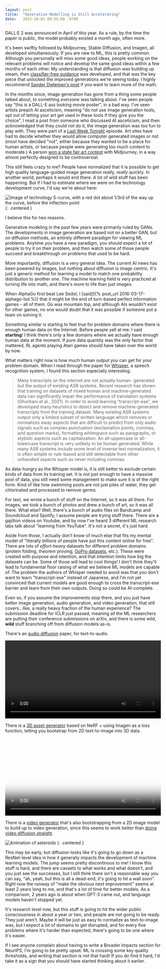 ```yaml
---
layout: post
title:  "Generative Modelling is Still Accelerating"
date:   2022-10-01 00:55:00 -0700
---
```


DALL·E 2 was announced in April of this year. As a rule, by the time the paper
is public, the model probably existed a month ago, often more.

It's been swiftly followed by Midjourney, Stable Diffusion, and Imagen, all
developed simultaneously. If you are new to ML, this
is pretty common. Although you personally will miss some good ideas, people
working on the relevant problems
will notice and develop the same good ideas within a
few months of each other. My understanding is that diffusion was building
up steam, then [classifier-free guidance](https://openreview.net/forum?id=qw8AKxfYbI)
was developed, and that was the key piece that unlocked the improved generations
we're seeing today. I highly recommend [Sander Dieleman's post](https://benanne.github.io/2022/05/26/guidance.html)
if you want to learn more of the math.

In the months since, image generation has gone from a thing some people talked
about, to something *everyone* was talking about.
I've seen people say "this is a DALL-E ass looking movie poster", in a bad way.
I've seen artists preach AI asceticism, meaning "do not use image generation
tools, opt out of letting your art get used in these tools if they give you
the choice". I read a post from someone who discussed AI asceticism, and then
acknowledged that they could not do it, the image generation was too fun to play
with. They were part of a [Last Week Tonight](https://www.youtube.com/watch?v=3YNku5FKWjw) episode.
Art sites have had to decide whether they would allow computer generated images or not
(most have decided "not", either because they wanted to be a place for human artists, or
because people were generating too much content to moderate.) A person [won a state fair art contest](https://arstechnica.com/information-technology/2022/08/ai-wins-state-fair-art-contest-annoys-humans/) with Midjourney, in a way almost
perfectly designed to be controversial.

This still feels crazy to me? People have normalized that it is possible
to get high quality language-guided image generation *really, really* quickly.
In another world, perhaps it would end there. A lot of wild stuff has been happening.
But if I had to estimate where we
were on the technology development curve, I'd say we're about here:

![Image of technology S-curve, with a red dot about 1/3rd of the way up the curve, before the inflection point](/public/generative-models/technology-s-curve.png)
{: .centered }

I believe this for two reasons.

Generative modeling in the past few years were primarily ruled by GANs. The developments
in image generation are based not on a better GAN, but on diffusion methods,
an entirely different paradigm for viewing ML problems. Anytime you have a new paradigm,
you should expect a lot of people to try it on their problem, and then watch some of
those people succeed and breakthrough on problems that used to be hard.

More importantly, diffusion is a very
general idea. The current AI news has been powered by images, but nothing about diffusion
is image centric. It's just a generic method for learning a model to match one probability distribution
to another one. The machine learning field is very practiced at turning life into math, and there's more to life than just images.

When AlphaGo first beat Lee Sedol, I [said]({% post_url 2016-03-17-alphago-lsd %}) that
it might be the end of turn-based perfect information games - all of them. Go was mountain top,
and although AIs wouldn't exist for other games, no one would doubt that it was possible if
someone put a team on solving it.

Something similar is starting to feel true for problem domains where there is enough human data
on the Internet. Before people yell at me: I said **starting**! I think there's only a few
domains where we actually have enough human data at the moment. If pure data quantity
was the only factor that mattered, RL agents playing Atari games should have taken over the
world by now.

What matters right now is how much human output you can get for your problem domain.
When I read through the paper for [Whisper](https://cdn.openai.com/papers/whisper.pdf), a speech
recognition system, I found this section especially interesting.

> Many transcripts on the internet are not actually human-
> generated but the output of existing ASR systems. Recent
> research has shown that training on datasets of mixed human
> and machine-generated data can significantly impair the performance
> of translation systems (Ghorbani et al., 2021). In
> order to avoid learning “transcript-ese”, we developed many
> heuristics to detect and remove machine-generated transcripts
> from the training dataset. Many existing ASR systems output
> only a limited subset of written language which
> removes or normalizes away aspects that are difficult to predict
> from only audio signals such as complex punctuation
> (exclamation points, commas, and question marks), formatting
> whitespace such as paragraphs, or stylistic aspects such
> as capitalization. An all-uppercase or all-lowercase transcript
> is very unlikely to be human generated. While many
> ASR systems include some level of inverse text normalization,
> it is often simple or rule-based and still detectable from
> other unhandled aspects such as never including commas.

As data-hungry as the Whisper model is, it is still better to exclude certain kinds of
data from its training set. It is not just enough to have a massive pool of data, you
still need some management to make sure it is of the right form. Kind of like how
swimming pools are not just piles of water, they get chlorinated and processed to remove
germs.

For text, we wrote a bunch of stuff on the Internet, so it was all there. For
images, we took a bunch of photos and drew a bunch of art, so it was all there.
What else? Well, there's a bunch of audio files on Bandcamp and Soundcloud and Spotify,
I assume people are trying stuff there. There are a gajillion videos on Youtube,
and by now I've heard 3 different ML research labs talk about "learning from YouTube".
It's not a secret, it's just hard.

Aside from those, I actually don't know of much else that fits my mental model
of "literally billions of people have put this content online for free". There are lots
of *effort-heavy* datasets for different problem domains (protein folding, theorem proving, [GoPro datasets](https://ego4d-data.org/), etc.). These were created with purpose and intention, and that intention limits how
big the datasets can be. Some of those will lead to cool things! I don't think they'll lead to
fundamental floor raising of what we believe ML models are capable of. The problem the authors
of Whisper
needed to avoid was that you don't want to learn "transcript-ese" instead of Japanese, and I'm not yet convinced
that current models are good enough to cross the transcript-ese barrier and learn from their own outputs.
Doing so could be AI-complete.

Even so, if you assume the improvements stop there, and you just have better image generation, audio generation, and
video generation, that still covers...like, a really heavy fraction of the human experience?
The submission deadline for ICLR just passed, meaning all the ML researchers are putting their
conference submissions on arXiv, and there is some wild, **wild** stuff branching off from diffusion
models as-is.

There's an [audio diffusion](https://felixkreuk.github.io/text2audio_arxiv_samples/)
paper, for text-to-audio.

<div class="centered">
<video width="100%" height="auto" max-width="100%" controls>
    <source type="video/mp4" src="/public/generative-models/audiogen_teaser.mp4">
</video>
</div>

There is a [3D asset generator](https://dreamfusion3d.github.io/) based on NeRF + using
Imagen as a loss function, letting you bootstrap from 2D text-to-image into 3D data.

<div class="centered">
<video width="100%" height="auto" max-width="100%" autoplay loop playsinline muted poster="https://dreamfusion-cdn.ajayj.com/sept28/wipe_opposite_6x4_smoothstep.jpg" class="video d-none d-xs-none d-sm-block">
    <source type="video/mp4" src="https://dreamfusion-cdn.ajayj.com/sept28/wipe_opposite_6x4_smoothstep.mp4">
</video>
</div>

There is a [video generator](https://makeavideo.studio/) that's also bootstrapping from a 2D image model
to build up to video generation, since this seems to work better than [doing video diffusion straight](https://video-diffusion.github.io/).

![Animation of asteroids](/public/generative-models/asteroids.webp)
{: .centered }

This may be early, but diffusion looks like it's going to go down as a ResNet-level idea
in how it generally impacts the development of machine learning models. The jump seems pretty discontinous to me!
I know this stuff is hard, and there are cavaets to what works and what doesn't, and you just see
the successes, but I still think there isn't a reasonable way you can say,
"ah, yeah, but this is all a dead-end, it's going to hit a wall soon". Right now the runway of "make the obvious
next improvement" seems at least 2 years long to me, and that's a lot of time for better models. As a comparison, 2 years ago is
about when GPT-3 came out, and language models haven't stopped yet.

It's research level now, but this stuff is going to hit the wider public consciousness in about a year or two, and people are not
going to be ready. They just aren't. Maybe it will be just as easy to normalize as text-to-image was,
but I expect a lot of domains to get disrupted, and for every five problems where it's harder than expected,
there's going to be one where it's easier.

If I see anyone complain about having to write a Broader Impacts section for NeurIPS, I'm going to be
pretty upset. ML is crossing some key quality thresholds, and writing that section is not that hard! If you do find it hard, I'd take it as a sign that you should have started thinking about it earlier.
